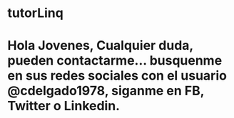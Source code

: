 # tutorLinq

# Hola Jovenes, Cualquier duda, pueden contactarme... busquenme en sus redes sociales con el usuario @cdelgado1978, siganme en FB, Twitter o Linkedin.


